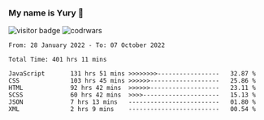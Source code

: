 ### My name is Yury 👋 
![visitor badge](https://visitor-badge.glitch.me/badge?page_id=litury.visitor-badge&left_text=My%20Page%20Visitors)  ![codrwars](https://www.codewars.com/users/litury/badges/micro) 


<!--START_SECTION:waka-->

```text
From: 28 January 2022 - To: 07 October 2022

Total Time: 401 hrs 11 mins

JavaScript       131 hrs 51 mins >>>>>>>>-----------------   32.87 %
CSS              103 hrs 45 mins >>>>>>-------------------   25.86 %
HTML             92 hrs 42 mins  >>>>>>-------------------   23.11 %
SCSS             60 hrs 42 mins  >>>>---------------------   15.13 %
JSON             7 hrs 13 mins   -------------------------   01.80 %
XML              2 hrs 9 mins    -------------------------   00.54 %
```

<!--END_SECTION:waka-->

